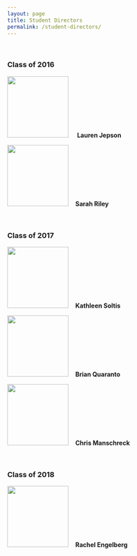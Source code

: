 ```yaml
---
layout: page
title: Student Directors
permalink: /student-directors/
---
```

<br>

### Class of 2016
<img src="{{ site.baseurl }}/img/people/ljepson.jpg" width="140"/> &nbsp; &nbsp; **Lauren Jepson**

<img src="{{ site.baseurl }}/img/people/sarahril.jpg" width="140"/> &nbsp;&nbsp; **Sarah Riley**

<br>

### Class of 2017

<img src="{{ site.baseurl }}/img/people/ksoltis.jpg" width="140"/> &nbsp;&nbsp; **Kathleen Soltis**

<img src="{{ site.baseurl }}/Downloads/FullSizeRender.jpg" width="140"/> &nbsp;&nbsp; **Brian Quaranto**

<img src="{{ site.baseurl }}/img/people/cmanschr.jpg" width="140"/> &nbsp;&nbsp; **Chris Manschreck**

<br>

### Class of 2018
	
<img src="{{ site.baseurl }}/img/people/rengelbe.jpg" width="140"/> &nbsp;&nbsp; **Rachel Engelberg**
